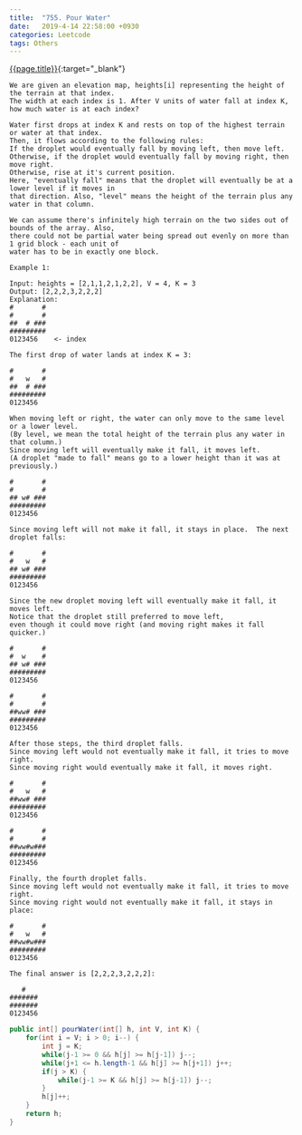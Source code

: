 ```yaml
---
title:  "755. Pour Water"
date:   2019-4-14 22:58:00 +0930
categories: Leetcode
tags: Others
---
```


[{{page.title}}](https://leetcode.com/problems/pour-water/){:target="_blank"}

    We are given an elevation map, heights[i] representing the height of the terrain at that index.
    The width at each index is 1. After V units of water fall at index K, how much water is at each index?

    Water first drops at index K and rests on top of the highest terrain or water at that index.
    Then, it flows according to the following rules:
    If the droplet would eventually fall by moving left, then move left.
    Otherwise, if the droplet would eventually fall by moving right, then move right.
    Otherwise, rise at it's current position.
    Here, "eventually fall" means that the droplet will eventually be at a lower level if it moves in
    that direction. Also, "level" means the height of the terrain plus any water in that column.

    We can assume there's infinitely high terrain on the two sides out of bounds of the array. Also,
    there could not be partial water being spread out evenly on more than 1 grid block - each unit of
    water has to be in exactly one block.

    Example 1:

    Input: heights = [2,1,1,2,1,2,2], V = 4, K = 3
    Output: [2,2,2,3,2,2,2]
    Explanation:
    #       #
    #       #
    ##  # ###
    #########
    0123456    <- index

    The first drop of water lands at index K = 3:

    #       #
    #   w   #
    ##  # ###
    #########
    0123456

    When moving left or right, the water can only move to the same level or a lower level.
    (By level, we mean the total height of the terrain plus any water in that column.)
    Since moving left will eventually make it fall, it moves left.
    (A droplet "made to fall" means go to a lower height than it was at previously.)

    #       #
    #       #
    ## w# ###
    #########
    0123456

    Since moving left will not make it fall, it stays in place.  The next droplet falls:

    #       #
    #   w   #
    ## w# ###
    #########
    0123456

    Since the new droplet moving left will eventually make it fall, it moves left.
    Notice that the droplet still preferred to move left,
    even though it could move right (and moving right makes it fall quicker.)

    #       #
    #  w    #
    ## w# ###
    #########
    0123456

    #       #
    #       #
    ##ww# ###
    #########
    0123456

    After those steps, the third droplet falls.
    Since moving left would not eventually make it fall, it tries to move right.
    Since moving right would eventually make it fall, it moves right.

    #       #
    #   w   #
    ##ww# ###
    #########
    0123456

    #       #
    #       #
    ##ww#w###
    #########
    0123456

    Finally, the fourth droplet falls.
    Since moving left would not eventually make it fall, it tries to move right.
    Since moving right would not eventually make it fall, it stays in place:

    #       #
    #   w   #
    ##ww#w###
    #########
    0123456

    The final answer is [2,2,2,3,2,2,2]:

       #
    #######
    #######
    0123456


```java
public int[] pourWater(int[] h, int V, int K) {
    for(int i = V; i > 0; i--) {
        int j = K;
        while(j-1 >= 0 && h[j] >= h[j-1]) j--;
        while(j+1 <= h.length-1 && h[j] >= h[j+1]) j++;
        if(j > K) {
            while(j-1 >= K && h[j] >= h[j-1]) j--;
        }
        h[j]++;
    }
    return h;
}
```
